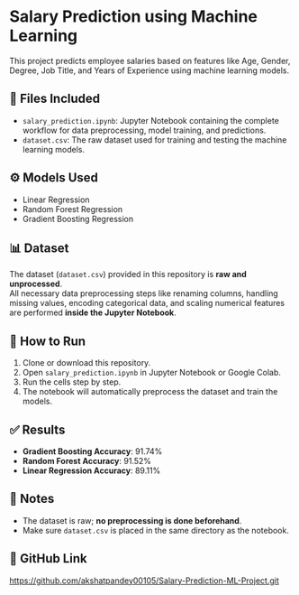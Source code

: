 # Salary Prediction using Machine Learning

This project predicts employee salaries based on features like Age, Gender, Degree, Job Title, and Years of Experience using machine learning models.

## 📂 Files Included
- `salary_prediction.ipynb`: Jupyter Notebook containing the complete workflow for data preprocessing, model training, and predictions.  
- `dataset.csv`: The raw dataset used for training and testing the machine learning models.  

## ⚙️ Models Used
- Linear Regression
- Random Forest Regression
- Gradient Boosting Regression

## 📊 Dataset
The dataset (`dataset.csv`) provided in this repository is **raw and unprocessed**.  
All necessary data preprocessing steps like renaming columns, handling missing values, encoding categorical data, and scaling numerical features are performed **inside the Jupyter Notebook**.

## 🚀 How to Run
1. Clone or download this repository.  
2. Open `salary_prediction.ipynb` in Jupyter Notebook or Google Colab.  
3. Run the cells step by step.  
4. The notebook will automatically preprocess the dataset and train the models.  

## ✅ Results
- **Gradient Boosting Accuracy**: 91.74%  
- **Random Forest Accuracy**: 91.52%  
- **Linear Regression Accuracy**: 89.11%

## 📌 Notes
- The dataset is raw; **no preprocessing is done beforehand**.  
- Make sure `dataset.csv` is placed in the same directory as the notebook.  

## 🔗 GitHub Link
https://github.com/akshatpandey00105/Salary-Prediction-ML-Project.git
